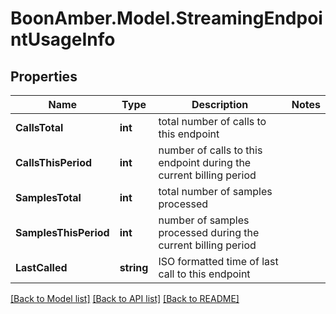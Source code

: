 # BoonAmber.Model.StreamingEndpointUsageInfo

## Properties

Name | Type | Description | Notes
------------ | ------------- | ------------- | -------------
**CallsTotal** | **int** | total number of calls to this endpoint | 
**CallsThisPeriod** | **int** | number of calls to this endpoint during the current billing period | 
**SamplesTotal** | **int** | total number of samples processed | 
**SamplesThisPeriod** | **int** | number of samples processed during the current billing period | 
**LastCalled** | **string** | ISO formatted time of last call to this endpoint | 

[[Back to Model list]](../README.md#documentation-for-models) [[Back to API list]](../README.md#documentation-for-api-endpoints) [[Back to README]](../README.md)

